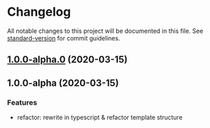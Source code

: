 # Changelog

All notable changes to this project will be documented in this file. See [standard-version](https://github.com/conventional-changelog/standard-version) for commit guidelines.

## [1.0.0-alpha.0](https://github.com/heynext/libox/compare/v1.0.0-alpha...v1.0.0-alpha.0) (2020-03-15)

## 1.0.0-alpha (2020-03-15)

### Features

- refactor: rewrite in typescript & refactor template structure

